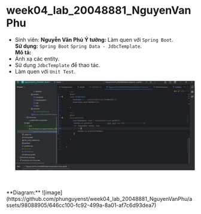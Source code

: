 # week04_lab_20048881_NguyenVanPhu
- Sinh viên: **Nguyễn Văn Phú**
**Ý tưởng:** Làm quen với `Spring Boot`. <br>
**Sử dụng:** `Spring Boot`  `Spring Data - JdbcTemplate`. <br>
**Mô tả:** <br>
- Ánh xạ các entity. <br>
- Sử dụng `JdbcTemplate` để thao tác.<br>
- Làm quen với `Unit Test`. <br>
  <br>
![img.png](img.png)
<br>
<br>
**Diagram:**
![image](https://github.com/phunguyenst/week04_lab_20048881_NguyenVanPhu/assets/98088905/646cc100-fc92-499a-8a01-af7c6d93dea7)
